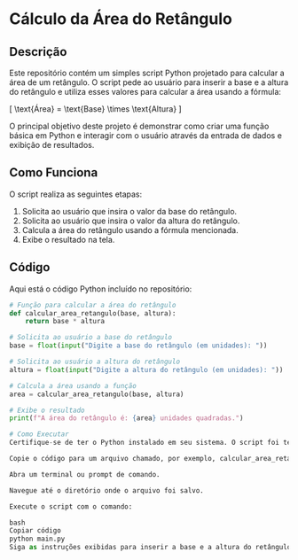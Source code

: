 # Cálculo da Área do Retângulo

## Descrição

Este repositório contém um simples script Python projetado para calcular a área de um retângulo. O script pede ao usuário para inserir a base e a altura do retângulo e utiliza esses valores para calcular a área usando a fórmula:

\[ \text{Área} = \text{Base} \times \text{Altura} \]

O principal objetivo deste projeto é demonstrar como criar uma função básica em Python e interagir com o usuário através da entrada de dados e exibição de resultados.

## Como Funciona

O script realiza as seguintes etapas:
1. Solicita ao usuário que insira o valor da base do retângulo.
2. Solicita ao usuário que insira o valor da altura do retângulo.
3. Calcula a área do retângulo usando a fórmula mencionada.
4. Exibe o resultado na tela.

## Código

Aqui está o código Python incluído no repositório:

```python
# Função para calcular a área do retângulo
def calcular_area_retangulo(base, altura):
    return base * altura

# Solicita ao usuário a base do retângulo
base = float(input("Digite a base do retângulo (em unidades): "))

# Solicita ao usuário a altura do retângulo
altura = float(input("Digite a altura do retângulo (em unidades): "))

# Calcula a área usando a função
area = calcular_area_retangulo(base, altura)

# Exibe o resultado
print(f"A área do retângulo é: {area} unidades quadradas.")

# Como Executar
Certifique-se de ter o Python instalado em seu sistema. O script foi testado com Python 3.x.

Copie o código para um arquivo chamado, por exemplo, calcular_area_retangulo.py.

Abra um terminal ou prompt de comando.

Navegue até o diretório onde o arquivo foi salvo.

Execute o script com o comando:

bash
Copiar código
python main.py
Siga as instruções exibidas para inserir a base e a altura do retângulo.
